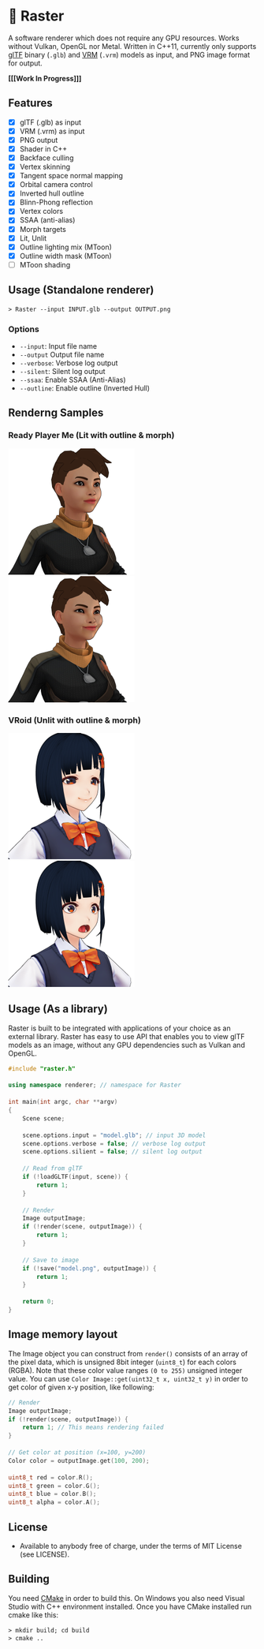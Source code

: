 # :diamond_shape_with_a_dot_inside: Raster

A software renderer which does not require any GPU resources. Works without Vulkan, OpenGL nor Metal. Written in C++11, currently only supports [glTF](https://www.khronos.org/gltf/) binary (`.glb`) and [VRM](https://vrm.dev/en/) (`.vrm`) models as input, and PNG image format for output.

**[[[Work In Progress]]]**

## Features

- [x] glTF (.glb) as input
- [x] VRM (.vrm) as input
- [x] PNG output
- [x] Shader in C++
- [x] Backface culling
- [x] Vertex skinning
- [x] Tangent space normal mapping
- [x] Orbital camera control
- [x] Inverted hull outline
- [x] Blinn-Phong reflection
- [x] Vertex colors
- [x] SSAA (anti-alias)
- [x] Morph targets
- [x] Lit, Unlit
- [x] Outline lighting mix (MToon)
- [x] Outline width mask (MToon)
- [ ] MToon shading

## Usage (Standalone renderer)

```
> Raster --input INPUT.glb --output OUTPUT.png
```

### Options

* `--input`: Input file name
* `--output` Output file name
* `--verbose`: Verbose log output
* `--silent`: Silent log output
* `--ssaa`: Enable SSAA (Anti-Alias)
* `--outline`: Enable outline (Inverted Hull)

## Renderng Samples

### Ready Player Me (Lit with outline & morph)
<img src="examples/001.png" width="256"> <img src="examples/002.png" width="256">

### VRoid (Unlit with outline & morph)
<img src="examples/003.png" width="256"> <img src="examples/004.png" width="256">

## Usage (As a library)

Raster is built to be integrated with applications of your choice as an external library. Raster has easy to use API that enables you to view glTF models as an image, without any GPU dependencies such as Vulkan and OpenGL.

```c++
#include "raster.h"

using namespace renderer; // namespace for Raster

int main(int argc, char **argv)
{
    Scene scene;

    scene.options.input = "model.glb"; // input 3D model
    scene.options.verbose = false; // verbose log output
    scene.options.silient = false; // silent log output

    // Read from glTF
    if (!loadGLTF(input, scene)) {
        return 1;
    }

    // Render
    Image outputImage;
    if (!render(scene, outputImage)) {
        return 1;
    }

    // Save to image
    if (!save("model.png", outputImage)) {
        return 1;
    }

    return 0;
}
```

## Image memory layout

The Image object you can construct from `render()` consists of an array of the pixel data, which is unsigned 8bit integer (`uint8_t`) for each colors (RGBA). Note that these color value ranges `(0 to 255)` unsigned integer value. You can use `Color Image::get(uint32_t x, uint32_t y)` in order to get color of given x-y position, like following:

```c++
// Render
Image outputImage;
if (!render(scene, outputImage)) {
    return 1; // This means rendering failed
}

// Get color at position (x=100, y=200)
Color color = outputImage.get(100, 200);

uint8_t red = color.R();
uint8_t green = color.G();
uint8_t blue = color.B();
uint8_t alpha = color.A();
```

## License

* Available to anybody free of charge, under the terms of MIT License (see LICENSE).

## Building

You need [CMake](https://cmake.org/download/) in order to build this. On Windows you also need Visual Studio with C++ environment installed.
Once you have CMake installed run cmake like this:


```
> mkdir build; cd build
> cmake ..
```

